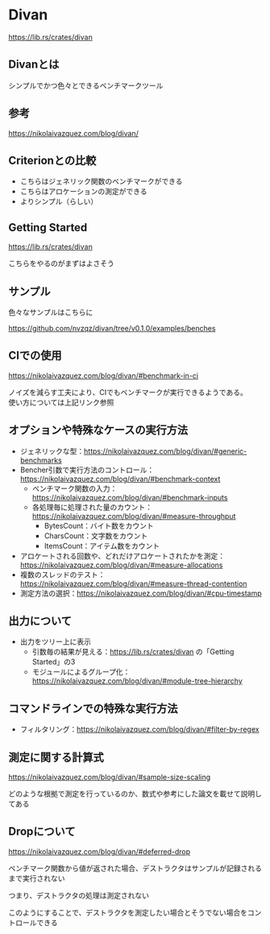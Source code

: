 # Divan

https://lib.rs/crates/divan

## Divanとは

シンプルでかつ色々とできるベンチマークツール

## 参考

https://nikolaivazquez.com/blog/divan/

## Criterionとの比較

- こちらはジェネリック関数のベンチマークができる
- こちらはアロケーションの測定ができる
- よりシンプル（らしい）

## Getting Started

https://lib.rs/crates/divan

こちらをやるのがまずはよさそう

## サンプル

色々なサンプルはこちらに

https://github.com/nvzqz/divan/tree/v0.1.0/examples/benches

## CIでの使用

https://nikolaivazquez.com/blog/divan/#benchmark-in-ci

ノイズを減らす工夫により、CIでもベンチマークが実行できるようである。  
使い方については上記リンク参照

## オプションや特殊なケースの実行方法

- ジェネリックな型：https://nikolaivazquez.com/blog/divan/#generic-benchmarks
- Bencher引数で実行方法のコントロール：https://nikolaivazquez.com/blog/divan/#benchmark-context
  - ベンチマーク関数の入力：https://nikolaivazquez.com/blog/divan/#benchmark-inputs
  - 各処理毎に処理された量のカウント：https://nikolaivazquez.com/blog/divan/#measure-throughput
    - BytesCount：バイト数をカウント
    - CharsCount：文字数をカウント
    - ItemsCount：アイテム数をカウント
- アロケートされる回数や、どれだけアロケートされたかを測定：https://nikolaivazquez.com/blog/divan/#measure-allocations
- 複数のスレッドのテスト：https://nikolaivazquez.com/blog/divan/#measure-thread-contention
- 測定方法の選択：https://nikolaivazquez.com/blog/divan/#cpu-timestamp

## 出力について

- 出力をツリー上に表示
    - 引数毎の結果が見える：https://lib.rs/crates/divan の「Getting Started」の3
    - モジュールによるグループ化：https://nikolaivazquez.com/blog/divan/#module-tree-hierarchy

## コマンドラインでの特殊な実行方法

- フィルタリング：https://nikolaivazquez.com/blog/divan/#filter-by-regex

## 測定に関する計算式

https://nikolaivazquez.com/blog/divan/#sample-size-scaling

どのような根拠で測定を行っているのか、数式や参考にした論文を載せて説明してある

## Dropについて

https://nikolaivazquez.com/blog/divan/#deferred-drop

ベンチマーク関数から値が返された場合、デストラクタはサンプルが記録されるまで実行されない

つまり、デストラクタの処理は測定されない

このようにすることで、デストラクタを測定したい場合とそうでない場合をコントロールできる